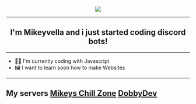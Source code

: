<div align="center" style"border-radius:15px">
  <img src="https://github.com/j0nibaer/j0nibaer-docs/blob/main/.gitbook/assets/A67FE2D8-9415-4731-85E0-4A016418356E.png](https://avatars.githubusercontent.com/u/44787632?v=4" style"width: 100%;border-radius:15px">
</div>

***
## <div align="center">I'm Mikeyvella and i just started coding discord bots!</div>  
***
- 👩‍💻 I'm currently coding with Javascript
- 🖼 I want to learn soon how to make Websites
***
## My servers [**Mikeys Chill Zone**](https://discord.gg/2TzRa8Mt8X) [**DobbyDev**](https://discord.gg/gmFFBGFBDm)



